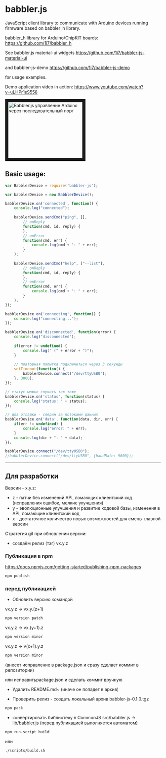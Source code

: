 # babbler.js
JavaScript client library to communicate with Arduino devices running firmware based on babbler_h library.

babbler_h library for Arduino/ChipKIT boards:
https://github.com/1i7/babbler_h

See babbler.js material-ui widgets
https://github.com/1i7/babbler-js-material-ui

and babbler-js-demo
https://github.com/1i7/babbler-js-demo

for usage examples.

Demo application video in action:
https://www.youtube.com/watch?v=uLHPr1sS558

<a href="http://www.youtube.com/watch?feature=player_embedded&v=uLHPr1sS558
" target="_blank"><img src="http://img.youtube.com/vi/uLHPr1sS558/0.jpg" 
alt="Babbler.js управление Arduino через последовательный порт" width="240" height="180" border="10" /></a>


## Basic usage:

~~~javascript
var BabblerDevice = require('babbler-js');

var babblerDevice = new BabblerDevice();

babblerDevice.on('connected', function() {
    console.log("connected");
    
    babblerDevice.sendCmd("ping", [],
        // onReply
        function(cmd, id, reply) {
        },
        // onError
        function(cmd, err) {
            console.log(cmd + ": " + err);
        }
    );
    
    babblerDevice.sendCmd("help", ["--list"],
        // onReply
        function(cmd, id, reply) {
        },
        // onError
        function(cmd, err) {
            console.log(cmd + ": " + err);
        }
    );
});

babblerDevice.on('connecting', function() {
    console.log("connecting...");
});

babblerDevice.on('disconnected', function(error) {
    console.log("disconnected");
    
    if(error != undefined) {
        console.log(" (" + error + ")");
    }
    
    // повторная попытка подключиться через 3 секунды
    setTimeout(function() {
        babblerDevice.connect("/dev/ttyUSB0");
    }, 3000);
});

// статус можно слушать так тоже
babblerDevice.on('status', function(status) {
    console.log("status: " + status);
});

// для отладки - следим за потоками данных
babblerDevice.on('data', function(data, dir, err) {
    if(err != undefined) {
        console.log("error: " + err);
    }
    console.log(dir + ": " + data);
});

babblerDevice.connect("/dev/ttyUSB0");
//babblerDevice.connect("/dev/ttyUSB0", {baudRate: 9600});

~~~

---
## Для разработки
Версии - x.y.z:
- z - патчи без изменений API, ломающих клиентский код (исправления ошибок, мелкие улучшения)
- y - эволюционные улучшения и развитие кодовой базы, изменения в API, ломающие клиентский код
- x - достаточное количество новых возможностей для смены главной версии

Стратегия git при обновлении версии: 
- создаём релиз (тэг) vx.y.z

### Публикация в npm
https://docs.npmjs.com/getting-started/publishing-npm-packages

~~~bash
npm publish
~~~

### перед публикацией

- Обновить версию командой

vx.y.z -> vx.y.(z+1)
~~~bash
npm version patch
~~~
vx.y.z -> vx.(y+1).z
~~~bash
npm version minor
~~~
vx.y.z -> v(x+1).y.z
~~~bash
npm version minor
~~~

(внесет исправление в package.json и сразу сделает коммит в репозитории)

или исправитьpackage.json и сделать коммит вручную

- Удалить README.md~ (иначе он попадет в архив)

- Проверить релиз - создать локальный архив babbler-js-0.1.0.tgz
~~~bash
npm pack
~~~

- конвертировать библиотеку в CommonJS src/babbler.js -> lib/babbler.js (перед публикацией выполняется автоматом)
~~~bash
npm run-script build
~~~
или 
~~~bash
./scripts/build.sh
~~~

